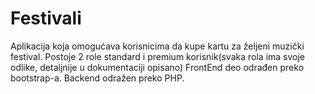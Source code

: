 # Festivali

Aplikacija koja omogućava korisnicima da kupe kartu za željeni muzički festival.
Postoje 2 role standard i premium korisnik(svaka rola ima svoje odlike, detaljnije u dokumentaciji opisano)
FrontEnd deo odrađen preko bootstrap-a.
Backend odražen preko PHP.
